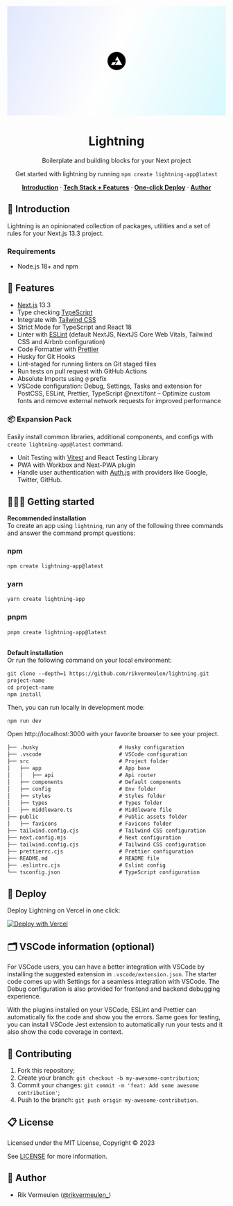 ![header](./public/og.png)

<h1 align="center">Lightning</h1>

<p align="center">
  Boilerplate and building blocks for your Next project
</p>

<p align="center">
  Get started with lightning by running <code>npm create lightning-app@latest</code>
</p>

<p align="center">
  <a href="#-introduction"><strong>Introduction</strong></a> ·
  <a href="#-features"><strong>Tech Stack + Features</strong></a> ·
  <a href="#-deploy"><strong>One-click Deploy</strong></a> ·
  <a href="#-author"><strong>Author</strong></a>
</p>

## 👋 Introduction

Lightning is an opinionated collection of packages, utilities and a set of rules for your Next.js 13.3 project.

### Requirements

- Node.js 18+ and npm

## 🎁 Features

- [Next.js](https://nextjs.org) 13.3
- Type checking [TypeScript](https://www.typescriptlang.org)
- Integrate with [Tailwind CSS](https://tailwindcss.com)
- Strict Mode for TypeScript and React 18
- Linter with [ESLint](https://eslint.org) (default NextJS, NextJS Core Web Vitals, Tailwind CSS and Airbnb configuration)
- Code Formatter with [Prettier](https://prettier.io)
- Husky for Git Hooks
- Lint-staged for running linters on Git staged files
- Run tests on pull request with GitHub Actions
- Absolute Imports using `@` prefix
- VSCode configuration: Debug, Settings, Tasks and extension for PostCSS, ESLint, Prettier, TypeScript
  @next/font – Optimize custom fonts and remove external network requests for improved performance

### 📦 Expansion Pack

Easily install common libraries, additional components, and configs with `create lightning-app@latest` command.

- Unit Testing with [Vitest]() and React Testing Library
- PWA with Workbox and Next-PWA plugin
- Handle user authentication with [Auth.js]() with providers like Google, Twitter, GitHub.

## 👨🏻‍💻 Getting started

**Recommended installation**<br>
To create an app using `lightning`, run any of the following three commands and answer the command prompt questions:

### npm

```bash
npm create lightning-app@latest
```

### yarn

```bash
yarn create lightning-app
```

### pnpm

```bash
pnpm create lightning-app@latest
```

\
**Default installation**
<br/>
Or run the following command on your local environment:

```shell
git clone --depth=1 https://github.com/rikvermeulen/lightning.git project-name
cd project-name
npm install
```

Then, you can run locally in development mode:

```shell
npm run dev
```

Open http://localhost:3000 with your favorite browser to see your project.

```shell
├── .husky                          # Husky configuration
├── .vscode                         # VSCode configuration
├── src                             # Project folder
│   ├── app                         # App base
│   │   ├── api                     # Api router
│   ├── components                  # Default components
│   ├── config                      # Env folder
│   ├── styles                      # Styles folder
│   ├── types                       # Types folder
│   ├── middleware.ts               # Middleware file
├── public                          # Public assets folder
│   ├── favicons                    # Favicons folder
├── tailwind.config.cjs             # Tailwind CSS configuration
├── next.config.mjs                 # Next configuration
├── tailwind.config.cjs             # Tailwind CSS configuration
├── prettierrc.cjs                  # Prettier configuration
├── README.md                       # README file
├── .eslintrc.cjs                   # Eslint config
└── tsconfig.json                   # TypeScript configuration

```

## 🚀 Deploy

Deploy Lightning on Vercel in one click:

[![Deploy with Vercel](https://vercel.com/button)](https://vercel.com/new/git/external?repository-url=https%3A%2F%2Fgithub.com%2Frikvermeulen%2Flightning)

## 🗂 VSCode information (optional)

For VSCode users, you can have a better integration with VSCode by installing the suggested extension in `.vscode/extension.json`. The starter code comes up with Settings for a seamless integration with VSCode. The Debug configuration is also provided for frontend and backend debugging experience.

With the plugins installed on your VSCode, ESLint and Prettier can automatically fix the code and show you the errors. Same goes for testing, you can install VSCode Jest extension to automatically run your tests and it also show the code coverage in context.

## 🤝 Contributing

1. Fork this repository;
2. Create your branch: `git checkout -b my-awesome-contribution`;
3. Commit your changes: `git commit -m 'feat: Add some awesome contribution'`;
4. Push to the branch: `git push origin my-awesome-contribution`.

## 📋 License

Licensed under the MIT License, Copyright © 2023

See [LICENSE](LICENSE) for more information.

## 👤 Author

- Rik Vermeulen ([@rikvermeulen\_](https://twitter.com/rikvermeulen_))

